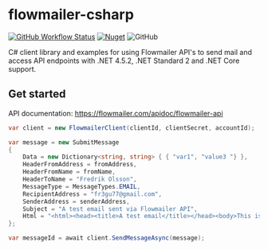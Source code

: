 # flowmailer-csharp

[![GitHub Workflow Status](https://img.shields.io/github/workflow/status/EducateIt/flowmailer-csharp/.NET)](https://github.com/EducateIt/flowmailer-csharp) [![Nuget](https://img.shields.io/nuget/v/EducateIt.Flowmailer)](https://www.nuget.org/packages/EducateIt.Flowmailer/) ![GitHub](https://img.shields.io/github/license/EducateIt/flowmailer-csharp)

C# client library and examples for using Flowmailer API's to send mail and access API endpoints with .NET 4.5.2, .NET Standard 2 and .NET Core support.

## Get started

API documentation: https://flowmailer.com/apidoc/flowmailer-api

```C#
var client = new FlowmailerClient(clientId, clientSecret, accountId);

var message = new SubmitMessage
{
    Data = new Dictionary<string, string> { { "var1", "value3 "} },
    HeaderFromAddress = fromAddress,
    HeaderFromName = fromName,
    HeaderToName = "Fredrik Olsson",
    MessageType = MessageTypes.EMAIL,
    RecipientAddress = "fr3gu77@gmail.com",
    SenderAddress = senderAddress,
    Subject = "A test email sent via Flowmailer API",
    Html = "<html><head><title>A test email</title></head><body>This is a test!</body></html>"
};

var messageId = await client.SendMessageAsync(message);
```
